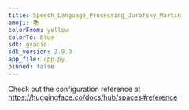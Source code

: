 ```yaml
---
title: Speech_Language_Processing_Jurafsky_Martin
emoji: 📚
colorFrom: yellow
colorTo: blue
sdk: gradio
sdk_version: 2.9.0
app_file: app.py
pinned: false
---
```


Check out the configuration reference at https://huggingface.co/docs/hub/spaces#reference
